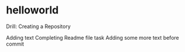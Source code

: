 # helloworld
Drill: Creating a Repository

Adding text
Completing Readme file task
Adding some more text before commit
